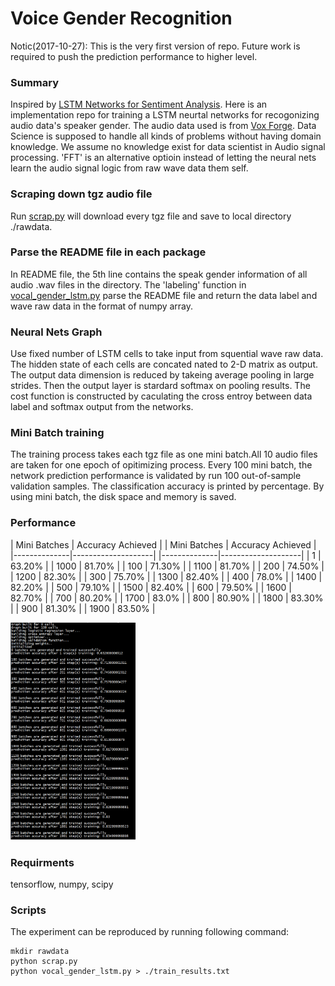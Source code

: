 # Voice Gender Recognition
Notic(2017-10-27): This is the very first version of repo. Future work is required to push the prediction performance to higher level. 

### Summary
Inspired by [LSTM Networks for Sentiment Analysis](http://deeplearning.net/tutorial/lstm.html). Here is an implementation repo for training a LSTM neurtal networks for recogonizing audio data's speaker gender. The audio data used is from  [Vox Forge](http://www.repository.voxforge1.org/downloads/SpeechCorpus/Trunk/Audio/Main/16kHz_16bit/). 
Data Science is supposed to handle all kinds of problems without having domain knowledge. We assume no knowledge exist for data scientist in Audio signal processing. 'FFT' is an alternative optioin instead of letting the neural nets learn the audio signal logic from raw wave data them self.

### Scraping down tgz audio file
Run [scrap.py](https://github.com/JinScientist/voice-gender-recognition/blob/master/scrap.py) will download every tgz file and save to local directory ./rawdata.

### Parse the README file in each package
In README file, the 5th line contains the speak gender information of all audio .wav files in the directory. The 'labeling' function in [vocal_gender_lstm.py](https://github.com/JinScientist/voice-gender-recognition/blob/master/vocal_gender_lstm.py) parse the README file and return the data label and wave raw data in the format of numpy array. 

### Neural Nets Graph
Use fixed number of LSTM cells to take input from squential wave raw data. The hidden state of each cells are concated nated to 2-D matrix as output. The output data dimension is reduced by takeing average pooling in large strides. Then the output layer is stardard softmax on pooling results. The cost function is constructed by caculating the cross entroy between data label and softmax output from the networks.

### Mini Batch training
The training process takes each tgz file as one mini batch.All 10 audio files are taken for one epoch of opitimizing process. Every 100 mini batch, the network prediction performance is validated by run 100 out-of-sample validation samples. The classification accuracy is printed by percentage. By using mini batch, the disk space and memory is saved. 

### Performance
| Mini Batches | Accuracy Achieved  |     | Mini Batches | Accuracy Achieved  |
|--------------|--------------------|     |--------------|--------------------|
| 1            | 63.20%             |     | 1000         | 81.70%             |
| 100          | 71.30%             |     | 1100         | 81.70%             |
| 200          | 74.50%             |     | 1200         | 82.30%             |
| 300          | 75.70%             |     | 1300         | 82.40%             |
| 400          | 78.0%              |     | 1400         | 82.20%             |
| 500          | 79.10%             |     | 1500         | 82.40%             |
| 600          | 79.50%             |     | 1600         | 82.70%             |
| 700          | 80.20%             |     | 1700         | 83.0%              |
| 800          | 80.90%             |     | 1800         | 83.30%             |
| 900          | 81.30%             |     | 1900         | 83.50%             |

<img src="./train_results.png" width="200">

### Requirments
tensorflow, numpy, scipy
### Scripts
The experiment can be reproduced by running following command:
```
mkdir rawdata
python scrap.py
python vocal_gender_lstm.py > ./train_results.txt
```

